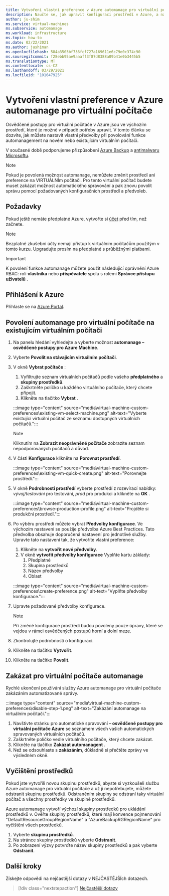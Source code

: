```yaml
---
title: Vytvoření vlastní preference v Azure automanage pro virtuální počítače
description: Naučte se, jak upravit konfiguraci prostředí v Azure, a nastavit vlastní předvolby.
author: ju-shim
ms.service: virtual-machines
ms.subservice: automanage
ms.workload: infrastructure
ms.topic: how-to
ms.date: 02/22/2021
ms.author: jushiman
ms.openlocfilehash: 584a3503bf736fcf727a169611e6c79e0c374c90
ms.sourcegitcommit: f28ebb95ae9aaaff3f87d8388a09b41e0b3445b5
ms.translationtype: MT
ms.contentlocale: cs-CZ
ms.lasthandoff: 03/29/2021
ms.locfileid: "101647925"
---
```

# <a name="create-a-custom-preference-in-azure-automanage-for-vms"></a>Vytvoření vlastní preference v Azure automanage pro virtuální počítače

Osvědčené postupy pro virtuální počítače v Azure jsou ve výchozím prostředí, které je možné v případě potřeby upravit. V tomto článku se dozvíte, jak můžete nastavit vlastní předvolby při povolování funkce automanagement na novém nebo existujícím virtuálním počítači.

V současné době podporujeme přizpůsobení [Azure Backup](..\backup\backup-azure-arm-vms-prepare.md#create-a-custom-policy) a [antimalwaru Microsoftu](../security/fundamentals/antimalware.md#default-and-custom-antimalware-configuration).


> [!NOTE]
> Pokud je povolená možnost automanage, nemůžete změnit prostředí ani preference na VIRTUÁLNÍm počítači. Pro tento virtuální počítač budete muset zakázat možnost automatického spravování a pak znovu povolit správu pomocí požadovaných konfiguračních prostředí a předvoleb.


## <a name="prerequisites"></a>Požadavky

Pokud ještě nemáte předplatné Azure, vytvořte si [účet](https://azure.microsoft.com/pricing/purchase-options/pay-as-you-go/) před tím, než začnete.

> [!NOTE]
> Bezplatné zkušební účty nemají přístup k virtuálním počítačům použitým v tomto kurzu. Upgradujte prosím na předplatné s průběžnými platbami.

> [!IMPORTANT]
> K povolení funkce automanage můžete použít následující oprávnění Azure RBAC: roli **vlastníka** nebo **přispěvatele** spolu s rolemi **Správce přístupu uživatelů** .


## <a name="sign-in-to-azure"></a>Přihlášení k Azure

Přihlaste se na [Azure Portal](https://portal.azure.com/).


## <a name="enable-automanage-for-vms-on-an-existing-vm"></a>Povolení automanage pro virtuální počítače na existujícím virtuálním počítači

1. Na panelu hledání vyhledejte a vyberte možnost **automanage – osvědčené postupy pro Azure Machine**.

2. Vyberte **Povolit na stávajícím virtuálním počítači**.

3. V okně **Vybrat počítače** :
    1. Vyfiltrujte seznam virtuálních počítačů podle vašeho **předplatného** a **skupiny prostředků**.
    1. Zaškrtněte políčko u každého virtuálního počítače, který chcete připojit.
    1. Klikněte na tlačítko **Vybrat** .

    :::image type="content" source="media\virtual-machine-custom-preferences\existing-vm-select-machine.png" alt-text="Vyberte existující virtuální počítač ze seznamu dostupných virtuálních počítačů.":::

    > [!NOTE]
    > Kliknutím na **Zobrazit neoprávněné počítače** zobrazíte seznam nepodporovaných počítačů a důvod. 

4. V části **Konfigurace** klikněte na **Porovnat prostředí**.

    :::image type="content" source="media\virtual-machine-custom-preferences\existing-vm-quick-create.png" alt-text="Porovnejte prostředí.":::

5. V okně **Podrobnosti prostředí** vyberte prostředí z rozevírací nabídky: *vývoj/testování* pro testování, *prod* pro produkci a klikněte na **OK** .

    :::image type="content" source="media\virtual-machine-custom-preferences\browse-production-profile.png" alt-text="Projděte si produkční prostředí.":::

6. Po výběru prostředí můžete vybrat **Předvolby konfigurace**. Ve výchozím nastavení se použije předvolba Azure Best Practices. Tato předvolba obsahuje doporučená nastavení pro jednotlivé služby. Upravte tato nastavení tak, že vytvoříte vlastní preference: 
    1. Klikněte na **vytvořit nové předvolby**.
    1. V okně **vytvořit předvolby konfigurace** Vyplňte kartu základy:
        1. Předplatné
        1. Skupina prostředků
        1. Název předvolby
        1. Oblast

    :::image type="content" source="media\virtual-machine-custom-preferences\create-preference.png" alt-text="Vyplňte předvolby konfigurace.":::

7. Upravte požadované předvolby konfigurace.
        
    > [!NOTE]
    > Při změně konfigurace prostředí budou povoleny pouze úpravy, které se vejdou v rámci osvědčených postupů horní a dolní meze.

8. Zkontrolujte podrobnosti o konfiguraci.
9. Klikněte na tlačítko **Vytvořit**.

10. Klikněte na tlačítko **Povolit**.


## <a name="disable-automanage-for-vms"></a>Zakázat pro virtuální počítače automanage

Rychlé ukončení používání služby Azure automanage pro virtuální počítače zakázáním automatizované správy.

:::image type="content" source="media\virtual-machine-custom-preferences\disable-step-1.png" alt-text="Zakázání automanage na virtuálním počítači.":::

1. Navštivte stránku pro automatické spravování **– osvědčené postupy pro virtuální počítače Azure** se seznamem všech vašich automatických spravovaných virtuálních počítačů.
1. Zaškrtněte políčko vedle virtuálního počítače, který chcete zakázat.
1. Klikněte na tlačítko **Zakázat automanagent** .
1. Než se odsouhlaste s **zakázáním**, důkladně si přečtěte zprávy ve výsledném okně.


## <a name="clean-up-resources"></a>Vyčištění prostředků

Pokud jste vytvořili novou skupinu prostředků, abyste si vyzkoušeli službu Azure automanage pro virtuální počítače a už ji nepotřebujete, můžete odstranit skupinu prostředků. Odstraněním skupiny se odstraní taky virtuální počítač a všechny prostředky ve skupině prostředků.

Azure automanage vytvoří výchozí skupiny prostředků pro ukládání prostředků v. Ověřte skupiny prostředků, které mají konvence pojmenování "DefaultResourceGroupRegionName" a "AzureBackupRGRegionName" pro vyčištění všech prostředků.

1. Vyberte **skupinu prostředků**.
1. Na stránce skupiny prostředků vyberte **Odstranit**.
1. Po zobrazení výzvy potvrďte název skupiny prostředků a pak vyberte **Odstranit**.


## <a name="next-steps"></a>Další kroky 

Získejte odpovědi na nejčastější dotazy v NEJČASTĚJŠÍch dotazech. 

> [!div class="nextstepaction"]
> [Nejčastější dotazy](faq.md)